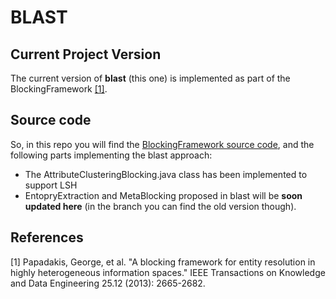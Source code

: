 # BLAST

## Current Project Version
The current version of **blast** (this one) is implemented as part of the BlockingFramework [[1]](#papadakis2013).

## Source code
So, in this repo you will find the [BlockingFramework source code](https://sourceforge.net/projects/erframework/), and the following parts implementing the blast approach:
- The AttributeClusteringBlocking.java class has been implemented to support LSH
- EntopryExtraction and MetaBlocking proposed in blast will be **soon updated here** (in the branch you can find the old version though).


## References
<a name="papadakis2013"/>
[1] Papadakis, George, et al. "A blocking framework for entity resolution in highly heterogeneous information spaces." IEEE Transactions on Knowledge and Data Engineering 25.12 (2013): 2665-2682.
</a>